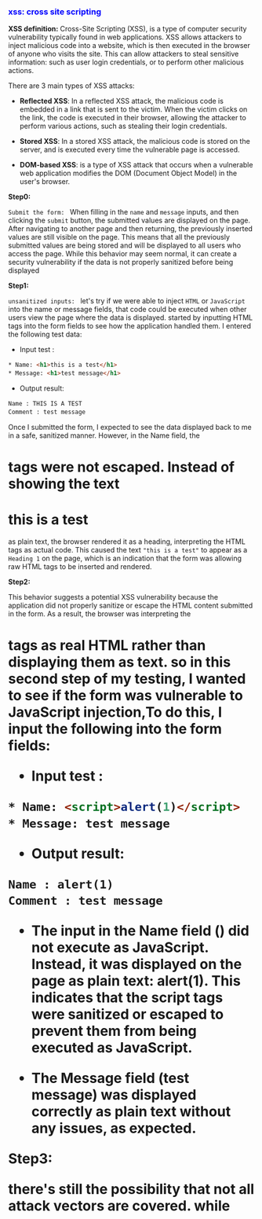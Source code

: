 ### <span style="color:blue">xss: cross site scripting</span>


**XSS definition:**
Cross-Site Scripting (XSS), is a type of computer security vulnerability typically found in web applications.
XSS allows attackers to inject malicious code into a website, which is then executed in the browser of anyone who visits the site. This can allow attackers to steal sensitive information: such as user login credentials, or to perform other malicious actions.

There are 3 main types of XSS attacks:

* **Reflected XSS**: In a reflected XSS attack, the malicious code is embedded in a link that is sent to the victim. When the victim clicks on the link, the code is executed in their browser, allowing the attacker to perform various actions, such as stealing their login credentials.

* **Stored XSS**: In a stored XSS attack, the malicious code is stored on the server, and is executed every time the vulnerable page is accessed.

* **DOM-based XSS**: is a type of XSS attack that occurs when a vulnerable web application modifies the DOM (Document Object Model) in the user's browser.

**Step0:** 

`Submit the form: ` 
When filling in the `name` and `message` inputs, and then clicking the `submit` button, the submitted values are displayed on the page. After navigating to another page and then returning, the previously inserted values are still visible on the page. This means that all the previously submitted values are being stored and will be displayed to all users who access the page.
While this behavior may seem normal, it can create a security vulnerability if the data is not properly sanitized before being displayed


**Step1:** 

`unsanitized inputs: `
let's try if we were able to inject `HTML` or `JavaScript` into the name or message fields, that code could be executed when other users view the page where the data is displayed. 
started by inputting HTML tags into the form fields to see how the application handled them. I entered the following test data:

- Input test : 
```html
* Name: <h1>this is a test</h1>
* Message: <h1>test message</h1>
```

- Output result: 
```html
Name : THIS IS A TEST
Comment : test message
```

Once I submitted the form, I expected to see the data displayed back to me in a safe, sanitized manner. However, in the Name field, the <h1> tags were not escaped. Instead of showing the text <h1>this is a test</h1> as plain text, the browser rendered it as a heading, interpreting the HTML tags as actual code. This caused the text `"this is a test"` to appear as a `Heading 1` on the page,
which is an indication that the form was allowing raw HTML tags to be inserted and rendered.
 
**Step2:**

This behavior suggests a potential XSS vulnerability because the application did not properly sanitize or escape the HTML content submitted in the form. As a result, the browser was interpreting the <h1> tags as real HTML rather than displaying them as text.
so in this second step of my testing, I wanted to see if the form was vulnerable to JavaScript injection,To do this, I input the following into the form fields:

- Input test : 
```html
* Name: <script>alert(1)</script>
* Message: test message 
```

- Output result: 
```html 
Name : alert(1)
Comment : test message 
```

- The input in the Name field (<script>alert(1)</script>) did not execute as JavaScript. Instead, it was displayed on the page as plain text: alert(1). This indicates that the script tags were sanitized or escaped to prevent them from being executed as JavaScript.

- The Message field (test message) was displayed correctly as plain text without any issues, as expected.

**Step3:**

there's still the possibility that not all attack vectors are covered.
while <script> tags might be sanitized [partial protections, blocking only <script>], other methods of injecting JavaScript like event handler attributes, onerror, onload... , may still work if not properly sanitized and they can be used to execute JavaScript when an event is triggered.
I continue testing with more advanced injection techniques, like: 
- Event handler injections <img src="x" onerror="alert(1)">
- JavaScript via URL <a href="javascript:alert(1)">Click here</a> or <a href="" onclick="alert('smthg')">link</a>

- Input test : 
```html
* Name: <a href="" onclick="alert('smthg')">link</a>
* Message: smthg
```

- Output result: 

![](images/addLink.png)
![](images/alertLink.png)

this injected code is not sanitized or escaped, the <a> tag is rendered directly into the page. When the user clicks the link, it triggers the onclick attribute and executes the alert('smthg') script.


**last step**

When inputting the word `script` directly into the `name` and `message` field without additional tags, it is detected as potentially dangerous. As a result, the XSS flag appears, 

- Input test : 
```html
* Name: Script 
* Message: Script 
```

- Output result: 
```html 
THE FLAG IS : 0FBB54BBF7D099713CA4BE297E1BC7DA0173D8B3C21C1811B916A3A86652724E
```


**Conclusion**


Despite various attempts to demonstrate the vulnerability, the flag only appears when certain conditions are met—such as directly injecting `script` into specific fields like "name" or "message" or simply using the `<` character in the name input. These observations highlight that while some filtering methods are in place, they don’t fully prevent XSS vulnerabilities. it illustrates the importance of robust and comprehensive filtering to guard against potential XSS attacks.


**How to prevent**

To prevent XSS attacks, it is important to:

1- Verify Output Escaping: Ensure that all user input is escaped properly in all contexts (e.g., text, links, images) to prevent any HTML or JavaScript from executing. This includes handling attributes like onclick, onload, or onerror.

2- Use Libraries/Tools: Consider using specialized libraries client-side sanitization or server-side libraries to remove potentially dangerous content. or using modern frameworks that have built-in protections against XSS by default. 

3- HTML Encode Output: When displaying data from user inputs, encode it so that it renders as text rather than HTML or JavaScript. For example, convert < to &lt; and > to &gt;.


**Resources**

- https://github.com/swisskyrepo/PayloadsAllTheThings/blob/master/XSS%20Injection/README.md